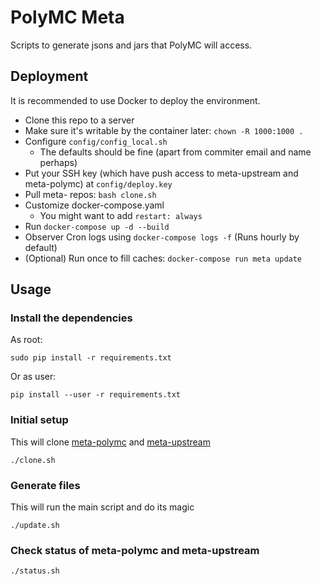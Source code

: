 # PolyMC Meta
Scripts to generate jsons and jars that PolyMC will access.

## Deployment
It is recommended to use Docker to deploy the environment.

- Clone this repo to a server
- Make sure it's writable by the container later: `chown -R 1000:1000 .`
- Configure `config/config_local.sh`
  - The defaults should be fine (apart from commiter email and name perhaps)
- Put your SSH key (which have push access to meta-upstream and meta-polymc) at `config/deploy.key`
- Pull meta- repos: `bash clone.sh`
- Customize docker-compose.yaml
  - You might want to add `restart: always`
- Run `docker-compose up -d --build`
- Observer Cron logs using `docker-compose logs -f` (Runs hourly by default)
- (Optional) Run once to fill caches: `docker-compose run meta update`

## Usage

### Install the dependencies

As root:
```
sudo pip install -r requirements.txt
```

Or as user:
```
pip install --user -r requirements.txt
```

### Initial setup
This will clone [meta-polymc](https://github.com/PolyMC/meta-polymc) and [meta-upstream](https://github.com/PolyMC/meta-upstream)

```
./clone.sh
```

### Generate files
This will run the main script and do its magic

```
./update.sh
```

### Check status of meta-polymc and meta-upstream

```
./status.sh
```
